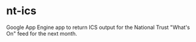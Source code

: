 nt-ics
======

Google App Engine app to return ICS output for the National Trust "What's On" feed for the next month.
